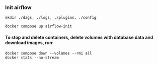 ### Init airflow
```
mkdir ./dags, ./logs, ./plugins, ./config
```

```
docker compose up airflow-init
```

#### To stop and delete containers, delete volumes with database data and download images, run:
```
docker compose down --volumes --rmi all
docker stats --no-stream
```